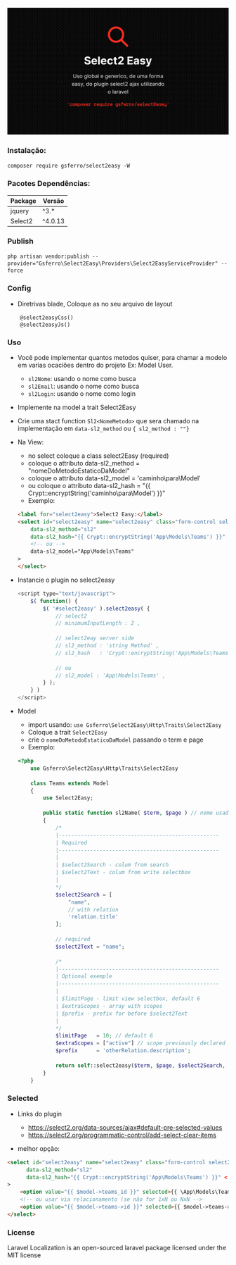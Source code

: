 ![Logo](logo.png)

### Instalação:

```composer 
composer require gsferro/select2easy -W
```

### Pacotes Dependências:
Package | Versão
--------|-----------
jquery | ^3.*
Select2 | ^4.0.13

### Publish
```composer 
php artisan vendor:publish --provider="Gsferro\Select2Easy\Providers\Select2EasyServiceProvider" --force
```

### Config
- Diretrivas blade, Coloque as no seu arquivo de layout    
    
``` text
    @select2easyCss()
    @select2easyJs()
``` 
    
### Uso

- Você pode implementar quantos metodos quiser, para chamar a modelo em varias ocaciões dentro do projeto
    Ex: Model User.
    
    - `sl2Nome`: usando o nome como busca
    - `sl2Email`: usando o nome como busca
    - `sl2Login`: usando o nome como login

- Implemente na model a trait Select2Easy
- Crie uma stact function `Sl2<NomeMetodo>` que sera chamado na implementação em `data-sl2_method` ou `{ sl2_method : ""}`
    

- Na View:
    - no select coloque a class select2Easy (required)
    * coloque o attributo data-sl2_method = "nomeDoMetodoEstaticoDaModel" 
    * coloque o attributo data-sl2_model = 'caminho\para\Model'
    *  ou coloque o attributo data-sl2_hash = "{{ Crypt::encryptString('caminho\para\Model') }}"
    - Exemplo:
    ```html
    <label for="select2easy">Select2 Easy:</label>
    <select id="select2easy" name="select2easy" class="form-control select2easy"
        data-sl2_method="sl2"
        data-sl2_hash="{{ Crypt::encryptString('App\Models\Teams') }}" <!-- recommend -->
        <!-- ou -->
        data-sl2_model="App\Models\Teams"
    >
    </select>
    ```
    
- Instancie o plugin no select2easy

    ``` javascript    
    <script type="text/javascript">
        $( function() {
            $( '#select2easy' ).select2easy( {
                // select2
                // minimumInputLength : 2 ,
    
                // select2eay server side
                // sl2_method : 'string Method' ,
                // sl2_hash   : 'Crypt::encryptString('App\Models\Teams')' , // recommend
                
                // ou
                // sl2_model : 'App\Models\Teams' ,
            } );
        } )
    </script>
    ```    
- Model        
    * import usando: ```use Gsferro\Select2Easy\Http\Traits\Select2Easy```
    * Coloque  a trait ```Select2Easy```
    * crie o `nomeDoMetodoEstaticoDaModel` passando o term e page
    - Exemplo:

    ``` php
    <?php
        use Gsferro\Select2Easy\Http\Traits\Select2Easy
        
        class Teams extends Model
        {
            use Select2Easy;
      
            public static function sl2Name( $term, $page ) // nome usado na view
            {
                /*
                |---------------------------------------------------
                | Required
                |---------------------------------------------------
                |
                | $select2Search - colum from search
                | $select2Text - colum from write selectbox
                |
                */
                $select2Search = [
                    "name",
                    // with relation
                    'relation.title'
                ];
        
                // required
                $select2Text = "name";
                
                /*
                |---------------------------------------------------
                | Optional exemple
                |---------------------------------------------------
                |
                | $limitPage - limit view selectbox, default 6
                | $extraScopes - array with scopes
                | $prefix - prefix for before $select2Text
                |
                */
                $limitPage   = 10; // default 6
                $extraScopes = ["active"] // scope previously declared 
                $prefix      = 'otherRelation.description';
                
                return self::select2easy($term, $page, $select2Search, $select2Text, $limitPage, $extraScopes, $prefix);
            }
        }
    ```    

### Selected

- Links do plugin
    - https://select2.org/data-sources/ajax#default-pre-selected-values
    - https://select2.org/programmatic-control/add-select-clear-items

- melhor opção:
```html
<select id="select2easy" name="select2easy" class="form-control select2easy"
      data-sl2_method="sl2"
      data-sl2_hash="{{ Crypt::encryptString('App\Models\Teams') }}" <!-- recommend -->
>
    <option value="{{ $model->teams_id }}" selected>{{ \App\Models\Teams::find($model->teams_id)->name }}</option>
    <!-- ou usar via relacionamento (se não for 1xN ou NxN -->
    <option value="{{ $model->teams->id }}" selected>{{ $model->teams->name }}</option>
</select>
```

### License
Laravel Localization is an open-sourced laravel package licensed under the MIT license